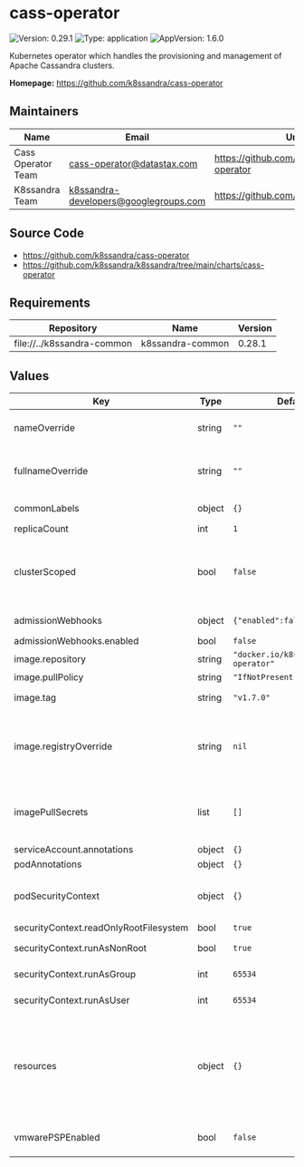 # cass-operator

![Version: 0.29.1](https://img.shields.io/badge/Version-0.29.1-informational?style=flat-square) ![Type: application](https://img.shields.io/badge/Type-application-informational?style=flat-square) ![AppVersion: 1.6.0](https://img.shields.io/badge/AppVersion-1.6.0-informational?style=flat-square)

Kubernetes operator which handles the provisioning and management of Apache Cassandra clusters.

**Homepage:** <https://github.com/k8ssandra/cass-operator>

## Maintainers

| Name | Email | Url |
| ---- | ------ | --- |
| Cass Operator Team | cass-operator@datastax.com | https://github.com/k8ssandra/cass-operator |
| K8ssandra Team | k8ssandra-developers@googlegroups.com | https://github.com/k8ssandra |

## Source Code

* <https://github.com/k8ssandra/cass-operator>
* <https://github.com/k8ssandra/k8ssandra/tree/main/charts/cass-operator>

## Requirements

| Repository | Name | Version |
|------------|------|---------|
| file://../k8ssandra-common | k8ssandra-common | 0.28.1 |

## Values

| Key | Type | Default | Description |
|-----|------|---------|-------------|
| nameOverride | string | `""` | A name in place of the chart name which is used in the metadata.name of objects created by this chart. |
| fullnameOverride | string | `""` | A name in place of the value used for metadata.name in objects created by this chart. The default value has the form releaseName-chartName. |
| commonLabels | object | `{}` | Labels to be added to all deployed resources. |
| replicaCount | int | `1` | Sets the number of cass-operator pods. |
| clusterScoped | bool | `false` | Determines whether cass-operator only watch and manages CassandraDatacenters in the same namespace in which the operator is deployed or if watches and manages CassandraDatacenters across all namespaces. |
| admissionWebhooks | object | `{"enabled":false}` | Configures admission webhooks deployed with cass-operator. |
| admissionWebhooks.enabled | bool | `false` | Turns the admission webhooks on or off |
| image.repository | string | `"docker.io/k8ssandra/cass-operator"` | Docker repository for cass-operator |
| image.pullPolicy | string | `"IfNotPresent"` | Pull policy for the operator container |
| image.tag | string | `"v1.7.0"` | Tag of the cass-operator image to pull from image.repository |
| image.registryOverride | string | `nil` | Docker registry containing all cass-operator related images. Setting this allows for usage of an internal registry without specifying serverImage, configBuilderImage, and busyboxImage on all CassandraDatacenter objects. |
| imagePullSecrets | list | `[]` | References to secrets to use when pulling images. See: https://kubernetes.io/docs/tasks/configure-pod-container/pull-image-private-registry/ |
| serviceAccount.annotations | object | `{}` | Annotations to add to the service account. |
| podAnnotations | object | `{}` | Annotations for the cass-operator pod. |
| podSecurityContext | object | `{}` | PodSecurityContext for the cass-operator pod. See: https://kubernetes.io/docs/tasks/configure-pod-container/security-context/ |
| securityContext.readOnlyRootFilesystem | bool | `true` | Mark root filesystem as read only |
| securityContext.runAsNonRoot | bool | `true` | Run cass-operator container as non-root user |
| securityContext.runAsGroup | int | `65534` | Group for the user running the cass-operator container / process |
| securityContext.runAsUser | int | `65534` | User for running the cass-operator container / process |
| resources | object | `{}` | Resources requests and limits for the cass-operator pod. We usually recommend not to specify default resources and to leave this as a conscious choice for the user. This also increases chances charts run on environments with little resources, such as Minikube. If you want to specify resources, add `requests` and `limits` for `cpu` and `memory` while removing the existing `{}` |
| vmwarePSPEnabled | bool | `false` | Enables specific VMware functionality. If you need this functionality it will automatically be enabled for you. |

